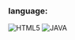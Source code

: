 ### language:
![HTML5](https://img.shields.io/badge/-HTML-090909?style=for-the-badge&logo=html&logoColor=47C5FB)
![JAVA](https://img.shields.io/badge/-JAVA-090909?style=for-the-badge&logo=java&logoColor=47C5FB)
